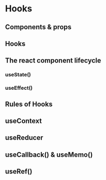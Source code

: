 # Hooks

## Components &amp; props

## Hooks

## The react component lifecycle

### useState()

### useEffect()

## Rules of Hooks

## useContext

## useReducer

## useCallback() &amp; useMemo()

## useRef()